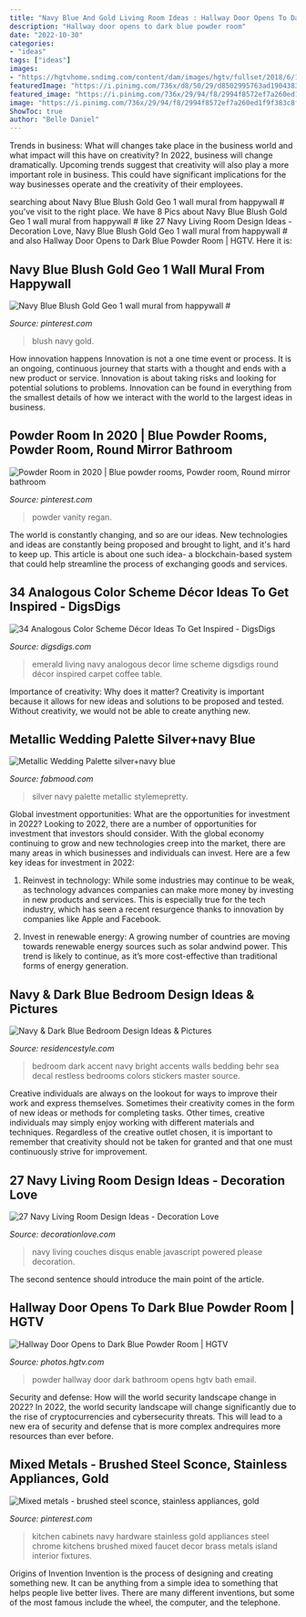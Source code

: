 ```yaml
---
title: "Navy Blue And Gold Living Room Ideas : Hallway Door Opens To Dark Blue Powder Room"
description: "Hallway door opens to dark blue powder room"
date: "2022-10-30"
categories:
- "ideas"
tags: ["ideas"]
images:
- "https://hgtvhome.sndimg.com/content/dam/images/hgtv/fullset/2018/6/18/0/FOD18_Stefani-Stein_Marina-Del-Rey-Reno_6.jpg.rend.hgtvcom.966.1449.suffix/1529333787996.jpeg"
featuredImage: "https://i.pinimg.com/736x/d8/50/29/d8502995763ad19043836a95f1710882.jpg"
featured_image: "https://i.pinimg.com/736x/29/94/f8/2994f8572ef7a260ed1f9f383c8fbfd2.jpg"
image: "https://i.pinimg.com/736x/29/94/f8/2994f8572ef7a260ed1f9f383c8fbfd2.jpg"
ShowToc: true
author: "Belle Daniel"
---
```



Trends in business: What will changes take place in the business world and what impact will this have on creativity?
In 2022, business will change dramatically. Upcoming trends suggest that creativity will also play a more important role in business. This could have significant implications for the way businesses operate and the creativity of their employees.

	

		
searching about Navy Blue Blush Gold Geo 1 wall mural from happywall # you've visit to the right place. We have 8 Pics about Navy Blue Blush Gold Geo 1 wall mural from happywall # like 27 Navy Living Room Design Ideas - Decoration Love, Navy Blue Blush Gold Geo 1 wall mural from happywall # and also Hallway Door Opens to Dark Blue Powder Room | HGTV. Here it is:
		
    
## Navy Blue Blush Gold Geo 1 Wall Mural From Happywall #

<img loading=lazy src="https://i.pinimg.com/736x/29/94/f8/2994f8572ef7a260ed1f9f383c8fbfd2.jpg" onerror="this.onerror=null;this.src='https://tse2.mm.bing.net/th?id=OIP.TJeUFpWao-PMoXTQ3UfvNwHaO0&amp;pid=15.1';" alt="Navy Blue Blush Gold Geo 1 wall mural from happywall #">

_Source: pinterest.com_

>blush navy gold. 

	

How innovation happens
Innovation is not a one time event or process. It is an ongoing, continuous journey that starts with a thought and ends with a new product or service. Innovation is about taking risks and looking for potential solutions to problems. Innovation can be found in everything from the smallest details of how we interact with the world to the largest ideas in business.

    
## Powder Room In 2020 | Blue Powder Rooms, Powder Room, Round Mirror Bathroom

<img loading=lazy src="https://i.pinimg.com/736x/97/e3/d2/97e3d2a776760660522b0b0a3808138e.jpg" onerror="this.onerror=null;this.src='https://tse2.mm.bing.net/th?id=OIP.0uhdoDWvtGLq_6vS2kcbUAHaKj&amp;pid=15.1';" alt="Powder Room in 2020 | Blue powder rooms, Powder room, Round mirror bathroom">

_Source: pinterest.com_

>powder vanity regan. 

	

The world is constantly changing, and so are our ideas. New technologies and ideas are constantly being proposed and brought to light, and it's hard to keep up. This article is about one such idea- a blockchain-based system that could help streamline the process of exchanging goods and services.

    
## 34 Analogous Color Scheme Décor Ideas To Get Inspired - DigsDigs

<img loading=lazy src="https://www.digsdigs.com/photos/2017/02/15-emerald-upholstery-and-a-navy-wall-for-a-moody-yet-bold-living-room.jpg" onerror="this.onerror=null;this.src='https://tse2.mm.bing.net/th?id=OIP.Mb-djunKCntf6ddT16-xngHaJ4&amp;pid=15.1';" alt="34 Analogous Color Scheme Décor Ideas To Get Inspired - DigsDigs">

_Source: digsdigs.com_

>emerald living navy analogous decor lime scheme digsdigs round décor inspired carpet coffee table. 

	

Importance of creativity: Why does it matter?
Creativity is important because it allows for new ideas and solutions to be proposed and tested. Without creativity, we would not be able to create anything new.

    
## Metallic Wedding Palette  Silver+navy Blue 

<img loading=lazy src="https://www.fabmood.com/wp-content/uploads/2014/09/metallic-wedding.jpg" onerror="this.onerror=null;this.src='https://tse4.mm.bing.net/th?id=OIP.r7kZY9GeHQJ0R_yF4eh9ZwHaKH&amp;pid=15.1';" alt="Metallic Wedding Palette  silver+navy blue ">

_Source: fabmood.com_

>silver navy palette metallic stylemepretty. 

	

Global investment opportunities: What are the opportunities for investment in 2022?
Looking to 2022, there are a number of opportunities for investment that investors should consider. With the global economy continuing to grow and new technologies creep into the market, there are many areas in which businesses and individuals can invest. Here are a few key ideas for investment in 2022: 
1. Reinvest in technology: While some industries may continue to be weak, as technology advances companies can make more money by investing in new products and services. This is especially true for the tech industry, which has seen a recent resurgence thanks to innovation by companies like Apple and Facebook. 

2. Invest in renewable energy: A growing number of countries are moving towards renewable energy sources such as solar andwind power. This trend is likely to continue, as it’s more cost-effective than traditional forms of energy generation. 


    
## Navy &amp; Dark Blue Bedroom Design Ideas &amp; Pictures

<img loading=lazy src="http://residencestyle.com/wp-content/uploads/2015/01/Dark-blue-bedroom-with-bright-green-accent.jpg" onerror="this.onerror=null;this.src='https://tse3.mm.bing.net/th?id=OIP.G5NY3xfz2ltXia2oEXPbqgHaJ6&amp;pid=15.1';" alt="Navy &amp; Dark Blue Bedroom Design Ideas &amp; Pictures">

_Source: residencestyle.com_

>bedroom dark accent navy bright accents walls bedding behr sea decal restless bedrooms colors stickers master source. 

	

Creative individuals are always on the lookout for ways to improve their work and express themselves. Sometimes their creativity comes in the form of new ideas or methods for completing tasks. Other times, creative individuals may simply enjoy working with different materials and techniques. Regardless of the creative outlet chosen, it is important to remember that creativity should not be taken for granted and that one must continuously strive for improvement.

    
## 27 Navy Living Room Design Ideas - Decoration Love

<img loading=lazy src="http://www.decorationlove.com/wp-content/uploads/2016/09/Navy-Blue-Couches-Living-Room.jpg" onerror="this.onerror=null;this.src='https://tse2.mm.bing.net/th?id=OIP.R75sUmBNFUDW-ZOhiXgi7wHaLH&amp;pid=15.1';" alt="27 Navy Living Room Design Ideas - Decoration Love">

_Source: decorationlove.com_

>navy living couches disqus enable javascript powered please decoration. 

	

The second sentence should introduce the main point of the article.

    
## Hallway Door Opens To Dark Blue Powder Room | HGTV

<img loading=lazy src="https://hgtvhome.sndimg.com/content/dam/images/hgtv/fullset/2018/6/18/0/FOD18_Stefani-Stein_Marina-Del-Rey-Reno_6.jpg.rend.hgtvcom.966.1449.suffix/1529333787996.jpeg" onerror="this.onerror=null;this.src='https://tse3.mm.bing.net/th?id=OIP.kajykQaEV7FLIgv1too27gHaLG&amp;pid=15.1';" alt="Hallway Door Opens to Dark Blue Powder Room | HGTV">

_Source: photos.hgtv.com_

>powder hallway door dark bathroom opens hgtv bath email. 

	

Security and defense: How will the world security landscape change in 2022?
In 2022, the world security landscape will change significantly due to the rise of cryptocurrencies and cybersecurity threats. This will lead to a new era of security and defense that is more complex andrequires more resources than ever before.

    
## Mixed Metals - Brushed Steel Sconce, Stainless Appliances, Gold

<img loading=lazy src="https://i.pinimg.com/736x/d8/50/29/d8502995763ad19043836a95f1710882.jpg" onerror="this.onerror=null;this.src='https://tse3.mm.bing.net/th?id=OIP.boOjnEEpGbg7i3POBAPefwHaEz&amp;pid=15.1';" alt="Mixed metals - brushed steel sconce, stainless appliances, gold">

_Source: pinterest.com_

>kitchen cabinets navy hardware stainless gold appliances steel chrome kitchens brushed mixed faucet decor brass metals island interior fixtures. 

	

Origins of Invention
Invention is the process of designing and creating something new. It can be anything from a simple idea to something that helps people live better lives. There are many different inventions, but some of the most famous include the wheel, the computer, and the telephone.

